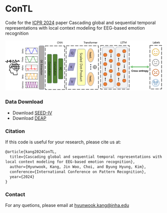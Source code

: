 # ConTL

Code for the [ICPR 2024](https://icpr2024.org/) paper Cascading global and sequential temporal representations with local context modeling for EEG-based emotion recognition

<p align="center">
  <img width="600" src="ConTL-pic.png">
</p>

### Data Download

 - Download [SEED-IV](https://bcmi.sjtu.edu.cn/home/seed/seed-iv.html)
 - Download [DEAP](https://www.eecs.qmul.ac.uk/mmv/datasets/deap/)

### Citation

If this code is useful for your research, please cite us at:

```
@article{kang2024ConTL,
  title={Cascading global and sequential temporal representations with local context modeling for EEG-based emotion recognition},
  author={Hyunwook, Kang, Jin Woo, Choi, and Byung Hyung, Kim},
  conference={International Conference on Pattern Recognition},
  year={2024}
}
```

### Contact

For any quetions, please email at [hyunwook.kang@inha.edu](mailto:hyunwook.kang@inha.edu)
